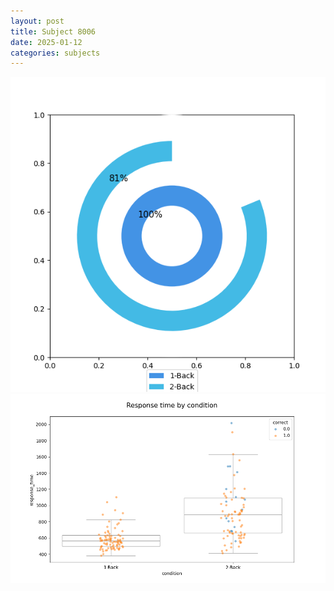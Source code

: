 ```yaml
---
layout: post
title: Subject 8006
date: 2025-01-12
categories: subjects
---
```


![](data/8006/run-18/8006_accuracy_by_condition.png)
![](data/8006/run-18/8006_response_time_by_condition.png)
